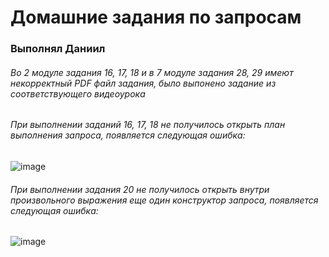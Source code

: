 # Домашние задания по запросам
### Выполнял Даниил
###### Во 2 модуле задания 16, 17, 18 и в 7 модуле задания 28, 29 имеют некорректный PDF файл задания, было выпонено задание из соответствующего видеоурока
###### При выполнении заданий 16, 17, 18 не получилось открыть план выполнения запроса, появляется следующая ошибка:
![image](https://user-images.githubusercontent.com/99477234/182816325-40e9e9da-fcc2-4337-801d-c7149743693f.png)
###### При выполнении задания 20 не получилось открыть внутри произвольного выражения еще один конструктор запроса, появляется следующая ошибка:
![image](https://user-images.githubusercontent.com/99477234/182834161-fa830162-549a-4e5b-b5da-b78f906da684.png)
